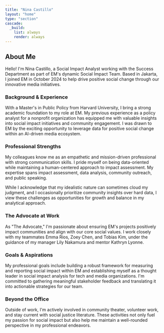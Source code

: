 ```yaml
---
title: "Nina Castillo"
layout: "home"
type: "section"
cascade:
  _build:
    list: always
    render: always
---
```

## About Me

Hello! I'm Nina Castillo, a Social Impact Analyst working with the Success Department as part of EM's dynamic Social Impact Team. Based in Jakarta, I joined EM in October 2024 to help drive positive social change through our innovative media initiatives.

### Background & Experience

With a Master's in Public Policy from Harvard University, I bring a strong academic foundation to my role at EM. My previous experience as a policy analyst for a nonprofit organization has equipped me with valuable insights into social impact initiatives and community engagement. I was drawn to EM by the exciting opportunity to leverage data for positive social change within an AI-driven media ecosystem.

### Professional Strengths

My colleagues know me as an empathetic and mission-driven professional with strong communication skills. I pride myself on being data-oriented while maintaining a human-centered approach to impact assessment. My expertise spans impact assessment, data analysis, community outreach, and public speaking.

While I acknowledge that my idealistic nature can sometimes cloud my judgment, and I occasionally prioritize community insights over hard data, I view these challenges as opportunities for growth and balance in my analytical approach.

### The Advocate at Work

As "The Advocate," I'm passionate about ensuring EM's projects positively impact communities and align with our core social values. I work closely with my teammates Emma Rios, Zoey Chen, and Tobias Kim, under the guidance of my manager Lily Nakamura and mentor Kathryn Lyonne.

### Goals & Aspirations

My professional goals include building a robust framework for measuring and reporting social impact within EM and establishing myself as a thought leader in social impact analysis for tech and media organizations. I'm committed to gathering meaningful stakeholder feedback and translating it into actionable strategies for our team.

### Beyond the Office

Outside of work, I'm actively involved in community theater, volunteer work, and stay current with social justice literature. These activities not only fuel my passion for social impact but also help me maintain a well-rounded perspective in my professional endeavors.